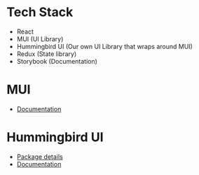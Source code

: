 # Tech Stack
- React
- MUI (UI Library)
- Hummingbird UI (Our own UI Library that wraps around MUI)
- Redux (State library)
- Storybook (Documentation)

# MUI
- [Documentation](https://mui.com/)

# Hummingbird UI
 - [Package details](https://www.npmjs.com/package/hummingbird-ui)
 - [Documentation](https://6278e17325a15a004a7ecb09-znxvqpghxt.chromatic.com/?path=/story/style-colours--page)
